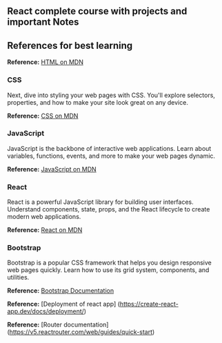 ## React complete course with projects and important Notes 

## References for best learning 
**Reference:** [HTML on MDN](https://developer.mozilla.org/en-US/docs/Web/HTML)

### CSS

Next, dive into styling your web pages with CSS. You'll explore selectors, properties, and how to make your site look great on any device.

**Reference:** [CSS on MDN](https://developer.mozilla.org/en-US/docs/Web/CSS)

### JavaScript

JavaScript is the backbone of interactive web applications. Learn about variables, functions, events, and more to make your web pages dynamic.

**Reference:** [JavaScript on MDN](https://developer.mozilla.org/en-US/docs/Web/JavaScript)

### React

React is a powerful JavaScript library for building user interfaces. Understand components, state, props, and the React lifecycle to create modern web applications.

**Reference:** [React on MDN](https://developer.mozilla.org/en-US/docs/Web/JavaScript/Reference/Global_Objects/Array)

### Bootstrap

Bootstrap is a popular CSS framework that helps you design responsive web pages quickly. Learn how to use its grid system, components, and utilities.

**Reference:** [Bootstrap Documentation](https://getbootstrap.com/docs/5.3/getting-started/introduction/)



**Reference:** [Deployment of react app] (https://create-react-app.dev/docs/deployment/)


**Reference:** [Router documentation] (https://v5.reactrouter.com/web/guides/quick-start)



